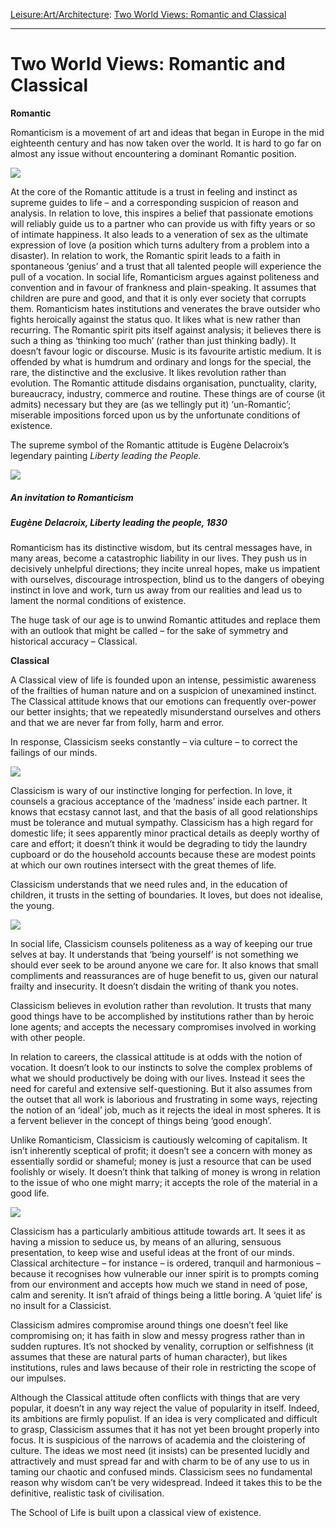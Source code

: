[Leisure:](https://www.theschooloflife.com/thebookoflife/category/leisure/)[Art/Architecture](https://www.theschooloflife.com/thebookoflife/category/leisure/artarchitecture/): [Two World Views: Romantic and Classical](https://www.theschooloflife.com/thebookoflife/two-world-views-romantic-and-classical/)

* * *

# Two World Views: Romantic and Classical

**Romantic**

Romanticism is a movement of art and ideas that began in Europe in the mid eighteenth century and has now taken over the world. It is hard to go far on almost any issue without encountering a dominant Romantic position.

![](https://images.icanvas.com/list-hero/caspar-david-friedrich.jpg)

At the core of the Romantic attitude is a trust in feeling and instinct as supreme guides to life – and a corresponding suspicion of reason and analysis. In relation to love, this inspires a belief that passionate emotions will reliably guide us to a partner who can provide us with fifty years or so of intimate happiness. It also leads to a veneration of sex as the ultimate expression of love (a position which turns adultery from a problem into a disaster). In relation to work, the Romantic spirit leads to a faith in spontaneous ‘genius’ and a trust that all talented people will experience the pull of a vocation. In social life, Romanticism argues against politeness and convention and in favour of frankness and plain-speaking. It assumes that children are pure and good, and that it is only ever society that corrupts them. Romanticism hates institutions and venerates the brave outsider who fights heroically against the status quo. It likes what is new rather than recurring. The Romantic spirit pits itself against analysis; it believes there is such a thing as ‘thinking too much’ (rather than just thinking badly). It doesn’t favour logic or discourse. Music is its favourite artistic medium. It is offended by what is humdrum and ordinary and longs for the special, the rare, the distinctive and the exclusive. It likes revolution rather than evolution. The Romantic attitude disdains organisation, punctuality, clarity, bureaucracy, industry, commerce and routine. These things are of course (it admits) necessary but they are (as we tellingly put it) ‘un-Romantic’; miserable impositions forced upon us by the unfortunate conditions of existence.

The supreme symbol of the Romantic attitude is Eugène Delacroix’s legendary painting _Liberty leading the People._

![](http://www.artble.com/imgs/b/d/4/134968/july_28_liberty_leading_the_people.jpg)

##### An invitation to Romanticism

##### Eugène Delacroix, _Liberty leading the people,_ 1830

Romanticism has its distinctive wisdom, but its central messages have, in many areas, become a catastrophic liability in our lives. They push us in decisively unhelpful directions; they incite unreal hopes, make us impatient with ourselves, discourage introspection, blind us to the dangers of obeying instinct in love and work, turn us away from our realities and lead us to lament the normal conditions of existence.

The huge task of our age is to unwind Romantic attitudes and replace them with an outlook that might be called – for the sake of symmetry and historical accuracy – Classical.

**Classical**

A&nbsp;Classical view of life&nbsp;is founded upon an intense, pessimistic awareness of the frailties of human nature and on a suspicion of unexamined instinct. The Classical attitude knows that our emotions can frequently over-power our better insights; that we repeatedly misunderstand ourselves and others and that we are never far from folly, harm and error.

In response, Classicism seeks constantly – via culture – to correct the failings of our minds.

![](http://68.media.tumblr.com/5af1e569ec14e6536bfdc9315c560b49/tumblr_nyy0z2XCum1qz53tfo1_1280.jpg)

Classicism is wary of our instinctive longing for perfection. In love, it counsels a gracious acceptance of the ‘madness’ inside each partner. It knows that ecstasy cannot last, and that the basis of all good relationships must be tolerance and mutual sympathy. Classicism has a high regard for domestic life; it sees apparently minor practical details as deeply worthy of care and effort; it doesn’t think it would be degrading to tidy the laundry cupboard or do the household accounts because these are modest points at which our own routines intersect with the great themes of life.

Classicism understands that we need rules and, in the education of children, it trusts in the setting of boundaries. It loves, but does not idealise, the young.

![](https://uploads6.wikiart.org/images/pieter-de-hooch/interior-with-a-mother-delousing-her-child-1660.jpg)

In social life, Classicism counsels politeness as a way of keeping our true selves at bay. It understands that ‘being yourself’ is not something we should ever seek to be around anyone we care for. It also knows that small compliments and reassurances are of huge benefit to us, given our natural frailty and insecurity. It doesn’t disdain the writing of thank you notes.

Classicism believes in evolution rather than revolution. It trusts that many good things have to be accomplished by institutions rather than by heroic lone agents; and accepts the necessary compromises involved in working with other people.

In relation to careers, the classical attitude is at odds with the notion of vocation. It doesn’t look to our instincts to solve the complex problems of what we should productively be doing with our lives. Instead it sees the need for careful and extensive self-questioning. But it also assumes from the outset that all work is laborious and frustrating in some ways, rejecting the notion of an ‘ideal’ job, much as it rejects the ideal in most spheres. It is a fervent believer in the concept of things being ‘good enough’.

Unlike Romanticism, Classicism is cautiously welcoming of capitalism. It isn’t inherently sceptical of profit; it doesn’t see a concern with money as essentially sordid or shameful; money is just a resource that can be used foolishly or wisely. It doesn’t think that talking of money is wrong in relation to the issue of who one might marry; it accepts the role of the material in a good life.

![](http://couven-museum.de/files/2013/05/Janssen_Portr%C3%A4t.jpg)

Classicism has a particularly ambitious attitude towards art. It sees it as having a mission to seduce us, by means of an alluring, sensuous presentation, to keep wise and useful ideas at the front of our minds. Classical architecture – for instance – is ordered, tranquil and harmonious – because it recognises how vulnerable our inner spirit is to prompts coming from our environment and accepts how much we stand in need of pose, calm and serenity. It isn’t afraid of things being a little boring. A ‘quiet life’ is no insult for a Classicist.

Classicism admires compromise around things one doesn’t feel like compromising on; it has faith in slow and messy progress rather than in sudden ruptures. It’s not shocked by venality, corruption or selfishness (it assumes that these are natural parts of human character), but likes institutions, rules and laws because of their role in restricting the scope of our impulses.

Although the Classical attitude often conflicts with things that are very popular, it doesn’t in any way reject the value of popularity in itself. Indeed, its ambitions are firmly populist. If an idea is very complicated and difficult to grasp, Classicism assumes that it has not yet been brought properly into focus. It is suspicious of the narrows of academia and the cloistering of culture. The ideas we most need (it insists) can be presented lucidly and attractively and must spread far and with charm to be of any use to us in taming our chaotic and confused minds. Classicism sees no fundamental reason why wisdom can’t be very widespread. Indeed it takes this to be the definitive, realistic task of civilisation.

The School of Life is built upon a classical view of existence.
